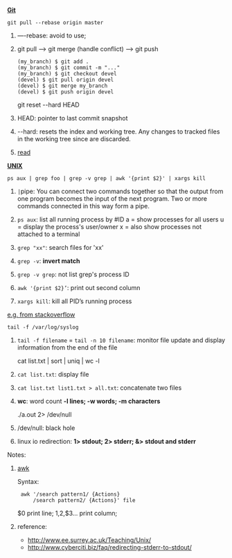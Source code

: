 [**Git**]()

	git pull --rebase origin master
1. —-rebase: avoid to use;
2. git pull --> git merge (handle conflict) --> git push
	```
	(my_branch) $ git add .
	(my_branch) $ git commit -m "..."
	(my_branch) $ git checkout devel
	(devel) $ git pull origin devel
	(devel) $ git merge my_branch
	(devel) $ git push origin devel
	```



	git reset --hard HEAD
1. HEAD: pointer to last commit snapshot
2. --hard: resets the index and working tree. Any changes to tracked files in the working tree since <commit> are discarded.
3. [read](http://stackoverflow.com/questions/4114095/how-to-revert-git-repository-to-a-previous-commit)

[**UNIX**](https://www.tjhsst.edu/~dhyatt/superap/unixcmd.html)

	ps aux | grep foo | grep -v grep | awk '{print $2}' | xargs kill

1. `|`pipe: You can connect two commands together so that the output from one program becomes the input of the next program. Two or more commands connected in this way form a pipe.
2. `ps aux`: list all running process by #ID
	a = show processes for all users
	u = display the process's user/owner
	x = also show processes not attached to a terminal

3. `grep "xx"`: search files for 'xx'

4. `grep -v`: **invert match**

5. `grep -v grep`: not list grep's process ID

4. `awk '{print $2}’`: print out second column

5. `xargs kill`: kill all PID’s running process

[e.g. from stackoverflow](http://stackoverflow.com/questions/3510673/find-and-kill-a-process-in-one-line-using-bash-and-regex)

	tail -f /var/log/syslog
1. `tail -f filename` = `tail -n 10 filename`: monitor file update and display information from the end of the file


	cat list.txt | sort | uniq | wc -l
1. `cat list.txt`: display file
2. `cat list.txt list1.txt > all.txt`: concatenate two files
3. **wc**: word count
	**-l lines; -w words; -m characters**


	./a.out 2> /dev/null
1. /dev/null: black hole
2. linux io redirection: **1> stdout; 2> stderr; &> stdout and stderr**

Notes:
1. [awk](http://blog.csdn.net/andyxm/article/details/5964071)

	Syntax:

		awk '/search pattern1/ {Actions}    
     		/search pattern2/ {Actions}' file

	$0 print line; $1,$2,$3... print column;
2. reference:

	- http://www.ee.surrey.ac.uk/Teaching/Unix/
	- http://www.cyberciti.biz/faq/redirecting-stderr-to-stdout/
